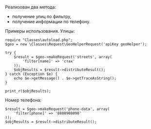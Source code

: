 Реализован два метода:
- получение улиц по фильтру,
- получение информации по телефону.

Примеры использования.
Улицы:
```
require "Classes\autoload.php";
$geo = new \Classes\Request\GeoHelperRequest('apiKey geoHelper');

try {
    $result = $geo->makeRequest('streets', array(
        'filter[name]' => 'стах'
    ));
    $objResults = $result->distributeResult();
} catch (Exception $e) {
    echo $e->getMessage() . $e->getTraceAsString();
}

print_r($objResults);
```
Номер телефона:
```
$result = $geo->makeRequest('phone-data', array(
    'filter[phone]' => '8800908090'
));
$objResults = $result->distributeResult();
```